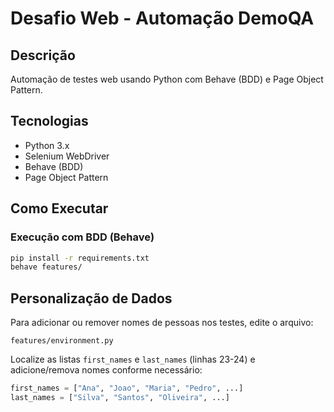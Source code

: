# Desafio Web - Automação DemoQA

## Descrição
Automação de testes web usando Python com Behave (BDD) e Page Object Pattern.

## Tecnologias
- Python 3.x
- Selenium WebDriver
- Behave (BDD)
- Page Object Pattern

## Como Executar

### Execução com BDD (Behave)
```bash
pip install -r requirements.txt
behave features/
```

## Personalização de Dados

Para adicionar ou remover nomes de pessoas nos testes, edite o arquivo:
```
features/environment.py
```

Localize as listas `first_names` e `last_names` (linhas 23-24) e adicione/remova nomes conforme necessário:
```python
first_names = ["Ana", "Joao", "Maria", "Pedro", ...]
last_names = ["Silva", "Santos", "Oliveira", ...]
```

